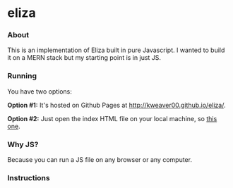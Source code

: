 # eliza

### About

This is an implementation of Eliza built in pure Javascript. I wanted to build it on a MERN stack but my starting point is in just JS.

### Running

You have two options:

**Option #1:**
It's hosted on Github Pages at http://kweaver00.github.io/eliza/.


**Option #2:**
Just open the index HTML file on your local machine, so [this one](./index.html).


### Why JS?

Because you can run a JS file on any browser or any computer.


### Instructions

